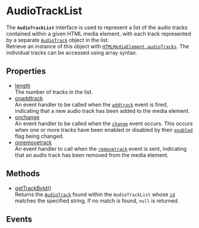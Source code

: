 # AudioTrackList

<div class='overview'><span class="seoSummary">The <strong><code>AudioTrackList</code></strong> interface is used to represent a list of the audio tracks contained within a given HTML media element, with each track represented by a separate <a href="/en-US/docs/Web/API/AudioTrack" title="The AudioTrack interface represents a single audio track from one of the HTML media elements, <audio> or <video>. "><code>AudioTrack</code></a> object in the list.</span></div>

<div class='overview'>Retrieve an instance of this object with <a href="/en-US/docs/Web/API/HTMLMediaElement/audioTracks" title="The read-only audioTracks property on HTMLMediaElement objects returns an&nbsp;AudioTrackList object listing all of the&nbsp; AudioTrack objects representing the media element's audio tracks."><code>HTMLMediaElement.audioTracks</code></a>.&nbsp;The individual tracks can be accessed using array syntax.</div>

## Properties

<ul class="items properties">
  <li>
    <a href="">length</a>
    <div>The number of tracks in the list.</div>
  </li>
  <li>
    <a href="">onaddtrack</a>
    <div>An event handler to be called when the <code><a href="/en-US/docs/Web/Events/addtrack" title="/en-US/docs/Web/Events/addtrack">addtrack</a></code> event is fired, indicating that a new audio track has been added to the media element.</div>
  </li>
  <li>
    <a href="">onchange</a>
    <div>An event handler to be called when the <code><a href="/en-US/docs/Web/Events/change" title="/en-US/docs/Web/Events/change">change</a></code> event occurs. This occurs when one or more tracks have been enabled or disabled by their <a href="/en-US/docs/Web/API/AudioTrack/enabled" title="The AudioTrack property enabled specifies whether or not the described audio track is currently enabled for use. If the track is disabled by setting enabled to false, the track is muted and does not produce audio."><code>enabled</code></a> flag being changed.</div>
  </li>
  <li>
    <a href="">onremovetrack</a>
    <div>An event handler to call when the <code><a href="/en-US/docs/Web/Events/removetrack" title="/en-US/docs/Web/Events/removetrack">removetrack</a></code> event is sent, indicating that an audio track has been removed from the media element.</div>
  </li>
</ul>

## Methods

<ul class="items methods">
  <li>
    <a href="">getTrackById()</a>
    <div>Returns the <a href="/en-US/docs/Web/API/AudioTrack" title="The AudioTrack interface represents a single audio track from one of the HTML media elements, <audio> or <video>. "><code>AudioTrack</code></a> found within the <code>AudioTrackList</code> whose <a href="/en-US/docs/Web/API/AudioTrack/id" title="The id property contains a string which uniquely identifies the track represented by the AudioTrack."><code>id</code></a> matches the specified string. If no match is found, <code>null</code> is returned.</div>
  </li>
</ul>

## Events
